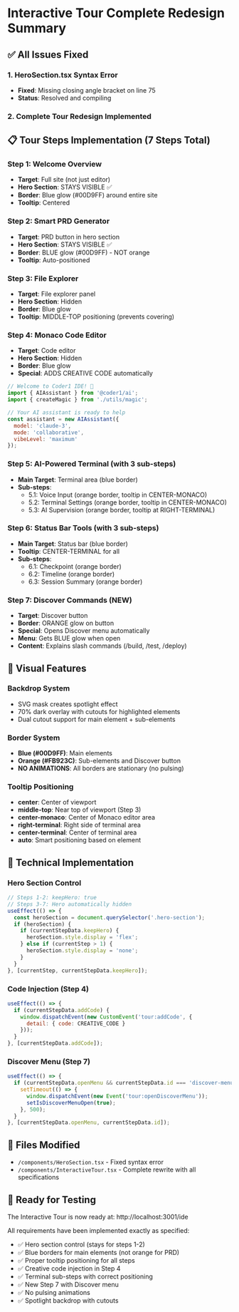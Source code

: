 # Interactive Tour Complete Redesign Summary

## ✅ All Issues Fixed

### 1. HeroSection.tsx Syntax Error
- **Fixed**: Missing closing angle bracket on line 75
- **Status**: Resolved and compiling

### 2. Complete Tour Redesign Implemented

## 📋 Tour Steps Implementation (7 Steps Total)

### Step 1: Welcome Overview
- **Target**: Full site (not just editor)
- **Hero Section**: STAYS VISIBLE ✅
- **Border**: Blue glow (#00D9FF) around entire site
- **Tooltip**: Centered

### Step 2: Smart PRD Generator
- **Target**: PRD button in hero section
- **Hero Section**: STAYS VISIBLE ✅
- **Border**: BLUE glow (#00D9FF) - NOT orange
- **Tooltip**: Auto-positioned

### Step 3: File Explorer
- **Target**: File explorer panel
- **Hero Section**: Hidden
- **Border**: Blue glow
- **Tooltip**: MIDDLE-TOP positioning (prevents covering)

### Step 4: Monaco Code Editor
- **Target**: Code editor
- **Hero Section**: Hidden
- **Border**: Blue glow
- **Special**: ADDS CREATIVE CODE automatically
```javascript
// Welcome to Coder1 IDE! 🚀
import { AIAssistant } from '@coder1/ai';
import { createMagic } from './utils/magic';

// Your AI assistant is ready to help
const assistant = new AIAssistant({
  model: 'claude-3',
  mode: 'collaborative',
  vibeLevel: 'maximum'
});
```

### Step 5: AI-Powered Terminal (with 3 sub-steps)
- **Main Target**: Terminal area (blue border)
- **Sub-steps**:
  - 5.1: Voice Input (orange border, tooltip in CENTER-MONACO)
  - 5.2: Terminal Settings (orange border, tooltip in CENTER-MONACO)
  - 5.3: AI Supervision (orange border, tooltip at RIGHT-TERMINAL)

### Step 6: Status Bar Tools (with 3 sub-steps)
- **Main Target**: Status bar (blue border)
- **Tooltip**: CENTER-TERMINAL for all
- **Sub-steps**:
  - 6.1: Checkpoint (orange border)
  - 6.2: Timeline (orange border)
  - 6.3: Session Summary (orange border)

### Step 7: Discover Commands (NEW)
- **Target**: Discover button
- **Border**: ORANGE glow on button
- **Special**: Opens Discover menu automatically
- **Menu**: Gets BLUE glow when open
- **Content**: Explains slash commands (/build, /test, /deploy)

## 🎨 Visual Features

### Backdrop System
- SVG mask creates spotlight effect
- 70% dark overlay with cutouts for highlighted elements
- Dual cutout support for main element + sub-elements

### Border System
- **Blue (#00D9FF)**: Main elements
- **Orange (#FB923C)**: Sub-elements and Discover button
- **NO ANIMATIONS**: All borders are stationary (no pulsing)

### Tooltip Positioning
- **center**: Center of viewport
- **middle-top**: Near top of viewport (Step 3)
- **center-monaco**: Center of Monaco editor area
- **right-terminal**: Right side of terminal area
- **center-terminal**: Center of terminal area
- **auto**: Smart positioning based on element

## 🔧 Technical Implementation

### Hero Section Control
```javascript
// Steps 1-2: keepHero: true
// Steps 3-7: Hero automatically hidden
useEffect(() => {
  const heroSection = document.querySelector('.hero-section');
  if (heroSection) {
    if (currentStepData.keepHero) {
      heroSection.style.display = 'flex';
    } else if (currentStep > 1) {
      heroSection.style.display = 'none';
    }
  }
}, [currentStep, currentStepData.keepHero]);
```

### Code Injection (Step 4)
```javascript
useEffect(() => {
  if (currentStepData.addCode) {
    window.dispatchEvent(new CustomEvent('tour:addCode', { 
      detail: { code: CREATIVE_CODE } 
    }));
  }
}, [currentStepData.addCode]);
```

### Discover Menu (Step 7)
```javascript
useEffect(() => {
  if (currentStepData.openMenu && currentStepData.id === 'discover-menu') {
    setTimeout(() => {
      window.dispatchEvent(new Event('tour:openDiscoverMenu'));
      setIsDiscoverMenuOpen(true);
    }, 500);
  }
}, [currentStepData.openMenu, currentStepData.id]);
```

## 📍 Files Modified
- `/components/HeroSection.tsx` - Fixed syntax error
- `/components/InteractiveTour.tsx` - Complete rewrite with all specifications

## 🚀 Ready for Testing

The Interactive Tour is now ready at: http://localhost:3001/ide

All requirements have been implemented exactly as specified:
- ✅ Hero section control (stays for steps 1-2)
- ✅ Blue borders for main elements (not orange for PRD)
- ✅ Proper tooltip positioning for all steps
- ✅ Creative code injection in Step 4
- ✅ Terminal sub-steps with correct positioning
- ✅ New Step 7 with Discover menu
- ✅ No pulsing animations
- ✅ Spotlight backdrop with cutouts
